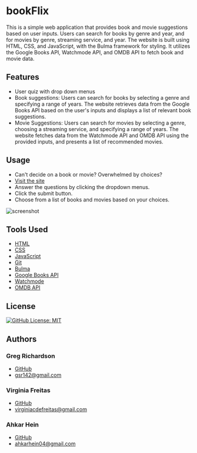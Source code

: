 # bookFlix

This is a simple web application that provides book and movie suggestions based on user inputs. Users can search for books by genre and year, and for movies by genre, streaming service, and year. The website is built using HTML, CSS, and JavaScript, with the Bulma framework for styling. It utilizes the Google Books API, Watchmode API, and OMDB API to fetch book and movie data.

## Features

* User quiz with drop down menus
* Book suggestions: Users can search for books by selecting a genre and specifying a range of years. The website retrieves data from the Google Books API based on the user's inputs and displays a list of relevant book suggestions.
* Movie Suggestions: Users can search for movies by selecting a genre, choosing a streaming service, and specifying a range of years. The website fetches data from the Watchmode API and OMDB API using the provided inputs, and presents a list of recommended movies.

## Usage
* Can't decide on a book or movie? Overwhelmed by choices?
* [Visit the site](https://gsr142.github.io/bookFlix/)
* Answer the questions by clicking the dropdown menus.
* Click the submit button.
* Choose from a list of books and movies based on your choices.


![screenshot](./assets/images/bookFlix.gif)

## Tools Used
* [HTML](https://developer.mozilla.org/en-US/docs/Web/HTML)
* [CSS](https://developer.mozilla.org/en-US/docs/Web/CSS)
* [JavaScript](https://developer.mozilla.org/en-US/docs/Web/javascript)
* [Git](https://git-scm.com/)
* [Bulma](https://bulma.io/)
* [Google Books API](https://developers.google.com/books/docs/v1/getting_started)
* [Watchmode](https://api.watchmode.com/)
* [OMDB API](https://www.omdbapi.com/)

## License
[![GitHub License: MIT](https://img.shields.io/badge/License-MIT-blue.svg)](https://opensource.org/licenses/MIT)
## Authors
### Greg Richardson

* [GitHub](https://github.com/gsr142)
* gsr142@gmail.com


### Virginia Freitas

* [GitHub](https://github.com/virginiafreitas)
* virginiacdefreitas@gmail.com

### Ahkar Hein

* [GitHub](https://github.com/ahkar-hein)
* ahkarhein04@gmail.com
